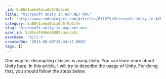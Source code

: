 ```yaml
---
_id: 5a88e1aebd6dca0d5f0d2c4e
title: "Microsoft Unity in ASP.NET MVC"
url: 'http://www.codeproject.com/Articles/631679/Microsoft-Unity-in-ASP-NET-MVC'
category: 5a88e1aebd6dca0d5f0d2c4e
slug: 'microsoft-unity-in-asp-net-mvc'
user_id: 5a83ce59d6eb0005c4ecda2c
username: 'bill-s'
createdOn: '2013-08-09T19:34:47.000Z'
tags: []
---
```


One way for decoupling classes is using Unity. You can learn more about Unity <a href="http://msdn.microsoft.com/en-us/library/ff647202">here</a>. In this article, I will try to describe the usage of Unity. For doing that, you should follow the steps below.
